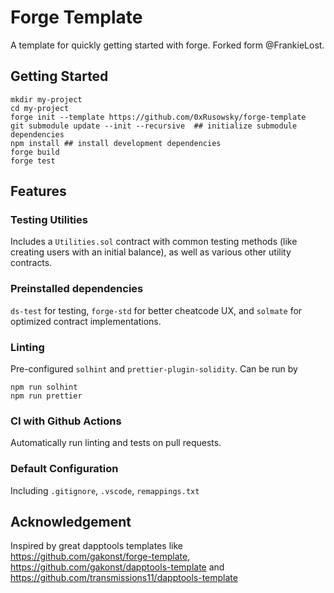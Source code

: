# Forge Template

A template for quickly getting started with forge. Forked form @FrankieLost.

## Getting Started

```
mkdir my-project
cd my-project
forge init --template https://github.com/0xRusowsky/forge-template
git submodule update --init --recursive  ## initialize submodule dependencies
npm install ## install development dependencies
forge build
forge test
```

## Features

### Testing Utilities

Includes a `Utilities.sol` contract with common testing methods (like creating users with an initial balance), as well as various other utility contracts.

### Preinstalled dependencies

`ds-test` for testing, `forge-std` for better cheatcode UX, and `solmate` for optimized contract implementations.  

### Linting

Pre-configured `solhint` and `prettier-plugin-solidity`. Can be run by

```
npm run solhint
npm run prettier
```

### CI with Github Actions

Automatically run linting and tests on pull requests.

### Default Configuration

Including `.gitignore`, `.vscode`, `remappings.txt`

## Acknowledgement

Inspired by great dapptools templates like https://github.com/gakonst/forge-template, https://github.com/gakonst/dapptools-template and https://github.com/transmissions11/dapptools-template
